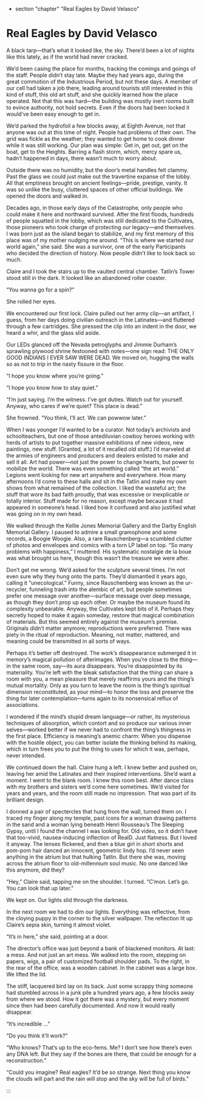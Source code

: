 

+ section "chapter" "Real Eagles by David Velasco"

# Real Eagles by David Velasco


A black tarp—that’s what it looked like, the sky. There’d been a lot of nights like this lately, as if the world had never cracked.

We’d been casing the place for months, tracking the comings and goings of the staff. People didn’t stay late. Maybe they had years ago, during the great commotion of the Industrious Period, but not these days. A member of our cell had taken a job there, leading around tourists still interested in this kind of stuff, this old art stuff, and she quickly learned how the place operated. Not that this was hard—the building was mostly inert rooms built to evince authority, not hold secrets. Even if the doors had been locked it would’ve been easy enough to get in.

We’d parked the hydrofoil a few blocks away, at Eighth Avenue, not that anyone was out at this time of night. People had problems of their own. The grid was fickle as the weather; they wanted to get home to cook dinner while it was still working. Our plan was simple: Get in, get out, get on the boat, get to the Heights. Barring a flash storm, which, mercy spare us, hadn’t happened in days, there wasn’t much to worry about.

Outside there was no humidity, but the door’s metal handles felt clammy. Past the glass we could just make out the travertine expanse of the lobby. All that emptiness brought on ancient feelings—pride, prestige, vanity. It was so unlike the busy, cluttered spaces of other official buildings. We opened the doors and walked in.

Decades ago, in those early days of the Catastrophe, only people who could make it here and northward survived. After the first floods, hundreds of people squatted in the lobby, which was still dedicated to the Cultivates, those pioneers who took charge of protecting our legacy—and themselves. I was born just as the island began to stabilize, and my first memory of this place was of my mother nudging me around.
“This is where we started our world again,” she said. She was a survivor, one of the early Participants who decided the direction of history. Now people didn’t like to look back so much.

Claire and I took the stairs up to the vaulted central chamber. Tatlin’s Tower stood still in the dark. It looked like an abandoned roller coaster.

“You wanna go for a spin?”

She rolled her eyes.

We encountered our first lock. Claire pulled out her army clip—an artifact, I guess, from her days doing civilian outreach in the Latinates—and fluttered through a few cartridges. She pressed the clip into an indent in the door, we heard a whir, and the glass slid aside.

Our LEDs glanced off the Nevada petroglyphs and Jimmie Durham’s sprawling plywood shrine festooned with notes—one sign read: THE ONLY GOOD INDIANS I EVER SAW WERE DEAD. We moved on, hugging the walls so as not to trip in the nasty fissure in the floor.

“I hope you know where you’re going.”

“I hope you know how to stay quiet.”

“I’m just saying. I’m the witness. I’ve got duties. Watch out for yourself. Anyway, who cares if we’re quiet? This place is dead.”

She frowned. “You think, I’ll act. We can powwow later.”

When I was younger I’d wanted to be a curator. Not today’s archivists and schoolteachers, but one of those antediluvian cowboy heroes working with herds of artists to put together massive exhibitions of new videos, new paintings, new stuff. (Granted, a lot of it recalled old stuff.) I’d marveled at the armies of engineers and producers and dealers enlisted to make and sell it all. Art had power—not just the power to change hearts, but power to mobilize the world. There was even something called
“the art world.” Legions went looking for new art anywhere and everywhere. How many afternoons I’d come to these halls and sit in the Tatlin and make my own shows from what remained of the collection. I liked the wasteful art; the stuff that wore its bad faith proudly, that was excessive or inexplicable or totally interior. Stuff made for no reason, except maybe because it had appeared in someone’s head. I liked how it confused and also justified what was going on in my own head.

We walked through the Kellie Jones Memorial Gallery and the Darby English Memorial Gallery. I paused to admire a small gramophone and some records, a Boogie Woogie. Also, a rare Rauschenberg—a scumbled clutter of photos and envelopes and comics with a torn LP label on top. “So many problems with happiness,” I muttered. His systematic nostalgie de la boue was what brought us here, though this wasn’t the treasure we were after.

Don’t get me wrong. We’d asked for the sculpture several times. I’m not even sure why they hung onto the parts. They’d dismantled it years ago, calling it “unecological.” Funny, since Rauschenberg was known as the ur-recycler, funneling trash into the alembic of art, but people sometimes prefer one message over another—surface message over deep message, as though they don’t prop up each other. Or maybe the museum found its complexity unbearable. Anyway, the Cultivates kept bits of it. Perhaps they secretly hoped to make it again someday, restore that magical combination of materials. But this seemed entirely against the museum’s premise. Originals didn’t matter anymore; reproductions were preferred. There was piety in the ritual of reproduction. Meaning, not matter, mattered, and meaning could be transmitted in all sorts of ways.

Perhaps it’s better off destroyed. The work’s disappearance submerged it in memory’s magical pollution of afterimages. When you’re close to the thing—in the same room, say—its aura disappears. You’re disappointed by its materiality. You’re left with the bleak satisfaction that the thing can share a room with you, a mean pleasure that merely reaffirms yours and the thing’s mutual mortality. Only as you turn to leave the room is the thing’s spiritual dimension reconstituted, as your mind—to honor the loss and preserve the thing for later contemplation—turns again to its nonsensical reflux of associations.

I wondered if the mind’s stupid dream language—or rather, its mysterious techniques of absorption, which contort and so produce our various inner selves—worked better if we never had to confront the thing’s thingness in the first place. Efficiency is meaning’s anemic charm: When you dispense with the hostile object, you can better isolate the thinking behind its making, which in turn frees you to put the thing to uses for which it was, perhaps, never intended.

We continued down the hall. Claire hung a left. I knew better and pushed on, leaving her amid the Latinates and their inspired interventions. She’d want a moment. I went to the blank room. I knew this room best. After dance class with my brothers and sisters we’d come here sometimes. We’d visited for years and years, and the room still made no impression. That was part of its brilliant design.

I donned a pair of spectercles that hung from the wall, turned them on. I traced my finger along my temple, past icons for a woman drawing patterns in the sand and a woman lying beneath Henri Rousseau’s The Sleeping Gypsy, until I found the channel I was looking for. Old video, so it didn’t have that too-vivid, nausea-inducing inflection of RealD. Just flatness. But I loved it anyway. The lenses flickered, and then a blue girl in short shorts and pom-pom hair danced an innocent, geometric lindy hop. I’d never seen anything in the atrium but that hulking Tatlin. But there she was, moving across the atrium floor to old-millennium soul music. No one danced like this anymore, did they?

“Hey,” Claire said, tapping me on the shoulder. I turned. “C’mon. Let’s go. You can look that up later.”

We kept on. Our lights slid through the darkness.

In the next room we had to dim our lights. Everything was reflective, from the cloying puppy in the corner to the silver wallpaper. The reflection lit up Claire’s sepia skin, turning it almost violet.

“It’s in here,” she said, pointing at a door.

The director’s office was just beyond a bank of blackened monitors. At last: a mess. And not just an art mess. We walked into the room, stepping on papers, wigs, a pair of customized football shoulder pads. To the right, in the rear of the office, was a wooden cabinet. In the cabinet was a large box. We lifted the lid.

The stiff, lacquered bird lay on its back. Just some scrappy thing someone had stumbled across in a junk pile a hundred years ago, a few blocks away from where we stood. How it got there was a mystery, but every moment since then had been carefully documented. And now it would really disappear.

“It’s incredible …”

“Do you think it’ll work?”

“Who knows? That’s up to the eco-fems. Me? I don’t see how there’s even any DNA left. But they say if the bones are there, that could be enough for a reconstruction.”

“Could you imagine? Real eagles? It’d be so strange. Next thing you know the clouds will part and the rain will stop and the sky will be full of birds.”

:::
